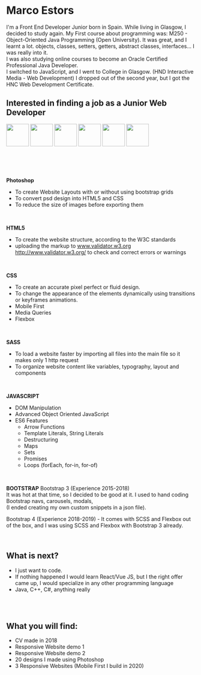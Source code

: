 # Marco Estors
I'm a Front End Developer Junior born in Spain.
While living in Glasgow, I decided to study again. My First course about programming was: M250 - Object-Oriented Java Programming (Open University). It was great, and I learnt a lot. objects, classes, setters, getters, abstract classes, interfaces... I was really into it. <br> I was also studying online courses to become an Oracle Certified Professional Java Developer. <br>
I switched to JavaScript, and I went to College in Glasgow. (HND Interactive Media - Web Development) 
I dropped out of the second year, but I got the HNC Web Development Certificate. 

## Interested in finding a job as a Junior Web Developer

<img src="https://github.com/marcofrontend/icons-/blob/main/PHOTOSHOP---FINAL.png" width="60"/> <img src="https://github.com/marcofrontend/icons-/blob/main/HTML---FINAL.png" width="60"/> <img src="https://github.com/marcofrontend/icons-/blob/main/CSS---FINAL.png" width="60"/> <img src="https://github.com/marcofrontend/icons-/blob/main/SASS---FINAL.png" width="60"/> <img src="https://github.com/marcofrontend/icons-/blob/main/JS---FINAL.png" width="60"/> <img src="https://github.com/marcofrontend/icons-/blob/main/BOOTSTRAP---FINAL.png" width="60" />

<br>
<br>
<br> 

**Photoshop** <br>
* To create Website Layouts with or without using bootstrap grids
* To convert psd design into HTML5 and CSS <br> 
* To reduce the size of images before exporting them <br>

<br> 

**HTML5** <br>
* To create the website structure, according to the W3C standards
* uploading the markup to  www.validator.w3.org http://www.validator.w3.org/ to check and correct errors or warnings 

<br> 

**CSS**
* To create an accurate pixel perfect or fluid design.
* To change the appearance of the elements dynamically using transitions or keyframes animations. 
* Mobile First 
* Media Queries 
* Flexbox

<br> 

**SASS** <br>
* To load a website faster by importing all files into the main file  so it makes only 1 http request 
* To organize website content like variables, typography, layout and components

<br> 

**JAVASCRIPT** <br>
* DOM Manipulation
* Advanced Object Oriented JavaScript
* ES6 Features 
  * Arrow Functions
  * Template Literals, String Literals
  * Destructuring
  * Maps
  * Sets
  * Promises
  * Loops (forEach, for-in, for-of)
  
<br> 

**BOOTSTRAP**
Bootstrap 3 (Experience 2015-2018)  <br>
It was hot at that time, so I decided to be good at it. I used to hand coding Bootstrap navs, carousels, modals, <br>
(I ended creating my own custom snippets in a json file). <br>

Bootstrap 4 (Experience 2018-2019) - It comes with SCSS and Flexbox out of the box, and I was using SCSS and Flexbox with Bootstrap 3 already. 

<br>

## What is next?
- I just want to code. 
- If nothing happened I would learn React/Vue JS, but I the right offer came up, I would specialize in any other programming language
- Java, C++, C#, anything really

<br>
<br>

## What you will find:
- CV made in 2018
- Responsive Website demo 1
- Responsive Website demo 2
- 20 designs I made using Photoshop
- 3 Responsive Websites (Mobile First I build in 2020)








